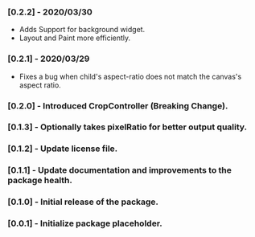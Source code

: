 ### [0.2.2] - 2020/03/30
- Adds Support for background widget.
- Layout and Paint more efficiently.

### [0.2.1] - 2020/03/29
- Fixes a bug when child's aspect-ratio does not match the canvas's aspect ratio.

### [0.2.0] - Introduced CropController (Breaking Change).
### [0.1.3] - Optionally takes pixelRatio for better output quality.
### [0.1.2] - Update license file.
### [0.1.1] - Update documentation and improvements to the package health.
### [0.1.0] - Initial release of the package.
### [0.0.1] - Initialize package placeholder.
